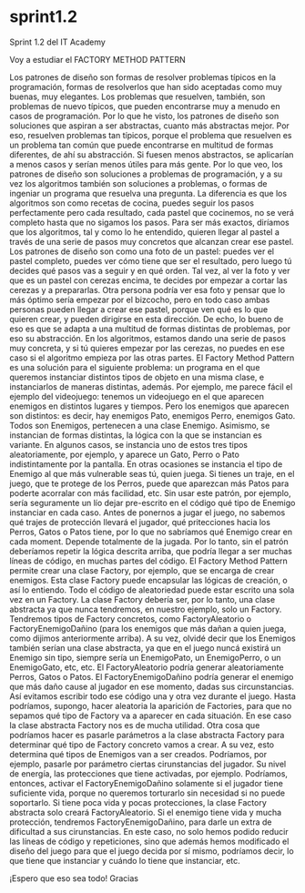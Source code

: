 # sprint1.2
Sprint 1.2 del IT Academy

Voy a estudiar el FACTORY METHOD PATTERN

Los patrones de diseño son formas de resolver problemas típicos en la programación, formas de resolverlos que han sido aceptadas como muy buenas, muy elegantes. Los problemas que resuelven, también, son problemas de nuevo típicos, que pueden encontrarse muy a menudo en casos de programación. Por lo que he visto, los patrones de diseño son soluciones que aspiran a ser abstractas, cuanto más abstractas mejor. Por eso, resuelven problemas tan típicos, porque el problema que resuelven es un problema tan común que puede encontrarse en multitud de formas diferentes, de ahí su abstracción. Si fuesen menos abstractos, se aplicarían a menos casos y serían menos útiles para más gente.
Por lo que veo, los patrones de diseño son soluciones a problemas de programación, y a su vez los algoritmos también son soluciones a problemas, o formas de ingeniar un programa que resuelva una pregunta. La diferencia es que los algoritmos son como recetas de cocina, puedes seguir los pasos perfectamente pero cada resultado, cada pastel que cocinemos, no se verá completo hasta que no sigamos los pasos. Para ser más exactos, diríamos que los algoritmos, tal y como lo he entendido, quieren llegar al pastel a través de una serie de pasos muy concretos que alcanzan crear ese pastel. Los patrones de diseño son como una foto de un pastel: puedes ver el pastel completo, puedes ver cómo tiene que ser el resultado, pero luego tú decides qué pasos vas a seguir y en qué orden. Tal vez, al ver la foto y ver que es un pastel con cerezas encima, te decides por empezar a cortar las cerezas y a prepararlas. Otra persona podría ver esa foto y pensar que lo más óptimo sería empezar por el bizcocho, pero en todo caso ambas personas pueden llegar a crear ese pastel, porque ven qué es lo que quieren crear, y pueden dirigirse en esta dirección. De echo, lo bueno de eso es que se adapta a una multitud de formas distintas de problemas, por eso su abstracción. En los algoritmos, estamos dando una serie de pasos muy concreta, y si tú quieres empezar por las cerezas, no puedes en ese caso si el algoritmo empieza por las otras partes.
El Factory Method Pattern es una solución para el siguiente problema: un programa en el que queremos instanciar distintos tipos de objeto en una misma clase, e instanciarlos de maneras distintas, además.
Por ejemplo, me parece fácil el ejemplo del videojuego: tenemos un videojuego en el que aparecen enemigos en distintos lugares y tiempos. Pero los enemigos que aparecen son distintos: es decir, hay enemigos Pato, enemigos Perro, enemigos Gato. Todos son Enemigos, pertenecen a una clase Enemigo. Asimismo, se instancian de formas distintas, la lógica con la que se instancian es variante. En algunos casos, se instancia uno de estos tres tipos aleatoriamente, por ejemplo, y aparece un Gato, Perro o Pato indistintamente por la pantalla. En otras ocasiones se instancia el tipo de Enemigo al que más vulnerable seas tú, quien juega. Si tienes un traje, en el juego, que te protege de los Perros, puede que aparezcan más Patos para poderte acorralar con más facilidad, etc.
Sin usar este patrón, por ejemplo, sería seguramente un lío dejar pre-escrito en el código qué tipo de Enemigo instanciar en cada caso. Antes de ponernos a jugar el juego, no sabemos qué trajes de protección llevará el jugador, qué pritecciones hacia los Perros, Gatos o Patos tiene, por lo que no sabríamos qué Enemigo crear en cada moment. Depende totalmente de la jugada. Por lo tanto, sin el patrón deberíamos repetir la lógica descrita arriba, que podría llegar a ser muchas líneas de código, en muchas partes del código. El Factory Method Pattern permite crear una clase Factory, por ejemplo, que se encarga de crear enemigos.
Esta clase Factory puede encapsular las lógicas de creación, o así lo entiendo. Todo el código de aleatoriedad puede estar escrito una sola vez en un Factory.
La clase Factory debería ser, por lo tanto, una clase abstracta ya que nunca tendremos, en nuestro ejemplo, solo un Factory. Tendremos tipos de Factory concretos, como FactoryAleatorio o FactoryEnemigoDañino (para los enemigos que más dañan a quien juega, como dijimos anteriormente arriba). A su vez, olvidé decir que los Enemigos también serían una clase abstracta, ya que en el juego nuncá existirá un Enemigo sin tipo, siempre sería un EnemigoPato, un EnemigoPerro, o un EnemigoGato, etc, etc.
El FactoryAleatorio podría generar aleatoriamente Perros, Gatos o Patos. El FactoryEnemigoDañino podría generar el enemigo que más daño cause al jugador en ese momento, dadas sus circunstancias. Así evitamos escribir todo ese código una y otra vez durante el juego. Hasta podríamos, supongo, hacer aleatoria la aparición de Factories, para que no sepamos qué tipo de Factory va a aparecer en cada situación. En ese caso la clase abstracta Factory nos es de mucha utilidad.
Otra cosa que podríamos hacer es pasarle parámetros a la clase abstracta Factory para determinar qué tipo de Factory concreto vamos a crear. A su vez, esto determina qué tipos de Enemigos van a ser creados. Podríamos, por ejemplo, pasarle por parámetro ciertas cirunstancias del jugador. Su nivel de energía, las protecciones que tiene activadas, por ejemplo. Podríamos, entonces, activar el FactoryEnemigoDañino solamente si el jugador tiene suficiente vida, porque no queremos torturarlo sin necesidad si no puede soportarlo. Si tiene poca vida y pocas protecciones, la clase Factory abstracta solo creará FactoryAleatorio. Si el enemigo tiene vida y mucha protección, tendremos FactoryEnemigoDañino, para darle un extra de dificultad a sus cirunstancias.
En este caso, no solo hemos podido reducir las líneas de código y repeticiones, sino que además hemos modificado el diseño del juego para que el juego decida por sí mismo, podríamos decir, lo que tiene que instanciar y cuándo lo tiene que instanciar, etc.

¡Espero que eso sea todo! Gracias

